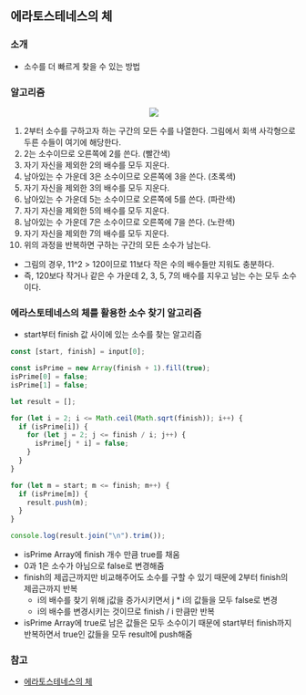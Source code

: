 ## 에라토스테네스의 체

### 소개

- 소수를 더 빠르게 찾을 수 있는 방법

### 알고리즘

<p align="center">
    <img src="https://upload.wikimedia.org/wikipedia/commons/b/b9/Sieve_of_Eratosthenes_animation.gif">
</p>

1. 2부터 소수를 구하고자 하는 구간의 모든 수를 나열한다. 그림에서 회색 사각형으로 두른 수들이 여기에 해당한다.
2. 2는 소수이므로 오른쪽에 2를 쓴다. (빨간색)
3. 자기 자신을 제외한 2의 배수를 모두 지운다.
4. 남아있는 수 가운데 3은 소수이므로 오른쪽에 3을 쓴다. (초록색)
5. 자기 자신을 제외한 3의 배수를 모두 지운다.
6. 남아있는 수 가운데 5는 소수이므로 오른쪽에 5를 쓴다. (파란색)
7. 자기 자신을 제외한 5의 배수를 모두 지운다.
8. 남아있는 수 가운데 7은 소수이므로 오른쪽에 7을 쓴다. (노란색)
9. 자기 자신을 제외한 7의 배수를 모두 지운다.
10. 위의 과정을 반복하면 구하는 구간의 모든 소수가 남는다.

- 그림의 경우, 11^2 > 120이므로 11보다 작은 수의 배수들만 지워도 충분하다.
- 즉, 120보다 작거나 같은 수 가운데 2, 3, 5, 7의 배수를 지우고 남는 수는 모두 소수이다.

### 에라스토테네스의 체를 활용한 소수 찾기 알고리즘

- start부터 finish 값 사이에 있는 소수를 찾는 알고리즘

```js
const [start, finish] = input[0];

const isPrime = new Array(finish + 1).fill(true);
isPrime[0] = false;
isPrime[1] = false;

let result = [];

for (let i = 2; i <= Math.ceil(Math.sqrt(finish)); i++) {
  if (isPrime[i]) {
    for (let j = 2; j <= finish / i; j++) {
      isPrime[j * i] = false;
    }
  }
}

for (let m = start; m <= finish; m++) {
  if (isPrime[m]) {
    result.push(m);
  }
}

console.log(result.join("\n").trim());
```

- isPrime Array에 finish 개수 만큼 true를 채움
- 0과 1은 소수가 아님으로 false로 변경해줌
- finish의 제곱근까지만 비교해주어도 소수를 구할 수 있기 때문에 2부터 finish의 제곱근까지 반복
  - i의 배수를 찾기 위해 j값을 증가시키면서 j \* i의 값들을 모두 false로 변경
  - i의 배수를 변경시키는 것이므로 finish / i 만큼만 반복
- isPrime Array에 true로 남은 값들은 모두 소수이기 때문에 start부터 finish까지 반복하면서 true인 값들을 모두 result에 push해줌

### 참고

- [에라토스테네스의 체](https://ko.wikipedia.org/wiki/%EC%97%90%EB%9D%BC%ED%86%A0%EC%8A%A4%ED%85%8C%EB%84%A4%EC%8A%A4%EC%9D%98_%EC%B2%B4)
